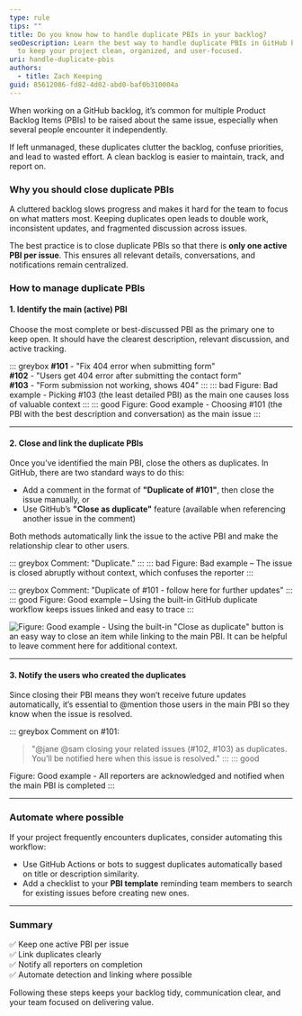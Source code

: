 ```yaml
---
type: rule
tips: ""
title: Do you know how to handle duplicate PBIs in your backlog?
seoDescription: Learn the best way to handle duplicate PBIs in GitHub backlogs
  to keep your project clean, organized, and user-focused.
uri: handle-duplicate-pbis
authors:
  - title: Zach Keeping
guid: 85612086-fd82-4d02-abd0-baf0b310004a
---
```

When working on a GitHub backlog, it’s common for multiple Product Backlog Items (PBIs) to be raised about the same issue, especially when several people encounter it independently.

If left unmanaged, these duplicates clutter the backlog, confuse priorities, and lead to wasted effort. A clean backlog is easier to maintain, track, and report on.  


<!--endintro-->


### Why you should close duplicate PBIs


A cluttered backlog slows progress and makes it hard for the team to focus on what matters most. Keeping duplicates open leads to double work, inconsistent updates, and fragmented discussion across issues.

The best practice is to close duplicate PBIs so that there is **only one active PBI per issue**. This ensures all relevant details, conversations, and notifications remain centralized.


### How to manage duplicate PBIs


#### 1. Identify the main (active) PBI


Choose the most complete or best-discussed PBI as the primary one to keep open.
It should have the clearest description, relevant discussion, and active tracking.


::: greybox
**\#101** - "Fix 404 error when submitting form"\
**\#102** - "Users get 404 error after submitting the contact form"\
**\#103** - "Form submission not working, shows 404"
:::
::: bad
Figure: Bad example - Picking #103 (the least detailed PBI) as the main one causes loss of valuable context
:::
::: good
Figure: Good example - Choosing #101 (the PBI with the best description and conversation) as the main issue
:::


- - -


#### 2. Close and link the duplicate PBIs


Once you’ve identified the main PBI, close the others as duplicates.
In GitHub, there are two standard ways to do this:


* Add a comment in the format of **"Duplicate of #101"**, then close the issue manually, or  
* Use GitHub’s **"Close as duplicate"** feature (available when referencing another issue in the comment)


Both methods automatically link the issue to the active PBI and make the relationship clear to other users.


::: greybox
Comment: "Duplicate."
:::
::: bad
Figure: Bad example – The issue is closed abruptly without context, which confuses the reporter
:::


::: greybox
Comment: "Duplicate of #101 - follow here for further updates"
:::
::: good
Figure: Good example – Using the built-in GitHub duplicate workflow keeps issues linked and easy to trace
:::

![Figure: Good example - Using the built-in "Close as duplicate" button is an easy way to close an item while linking to the main PBI. It can be helpful to leave comment here for additional context.](screenshot-2025-10-14-at-2.20.29 pm.png "Close as duplicate button")


- - -


#### 3. Notify the users who created the duplicates


Since closing their PBI means they won’t receive future updates automatically, it’s essential to @mention those users in the main PBI so they know when the issue is resolved.


::: greybox
Comment on #101:  


> "@jane @sam closing your related issues (#102, #103) as duplicates. You’ll be notified here when this issue is resolved."
:::
::: good

Figure: Good example - All reporters are acknowledged and notified when the main PBI is completed
:::


- - -


### Automate where possible


If your project frequently encounters duplicates, consider automating this workflow:


* Use GitHub Actions or bots to suggest duplicates automatically based on title or description similarity.
* Add a checklist to your **PBI template** reminding team members to search for existing issues before creating new ones.


- - -


### Summary


✅ Keep one active PBI per issue\
✅ Link duplicates clearly\
✅ Notify all reporters on completion\
✅ Automate detection and linking where possible  


Following these steps keeps your backlog tidy, communication clear, and your team focused on delivering value.
